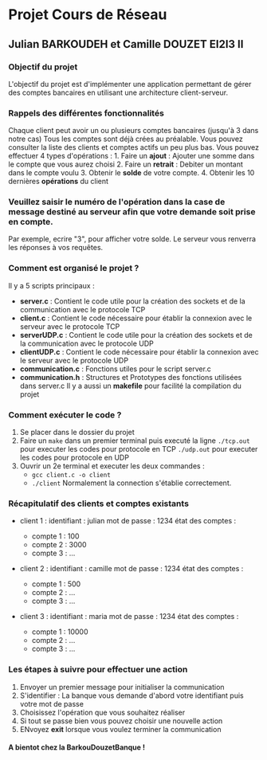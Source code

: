 # Projet Cours de Réseau
## Julian BARKOUDEH et Camille DOUZET EI2I3 II

### Objectif du projet
L'objectif du projet est d'implémenter une application permettant de gérer des comptes bancaires en utilisant une architecture client-serveur.

### Rappels des différentes fonctionnalités
Chaque client peut avoir un ou plusieurs comptes bancaires (jusqu'à 3 dans notre cas)
Tous les comptes sont déjà crées au préalable.
Vous pouvez consulter la liste des clients et comptes actifs un peu plus bas.
Vous pouvez effectuer 4 types d'opérations :
    1. Faire un **ajout** : Ajouter une somme dans le compte que vous aurez choisi
    2. Faire un **retrait** : Debiter un montant dans le compte voulu
    3. Obtenir le **solde** de votre compte.
    4. Obtenir les 10 dernières **opérations** du client
### Veuillez saisir le numéro de l'opération dans la case de message destiné au serveur afin que votre demande soit prise en compte. 
Par exemple, ecrire "3", pour afficher votre solde. 
Le serveur vous renverra les réponses à vos requêtes.

### Comment est organisé le projet ?
Il y a 5 scripts principaux :
- **server.c** : Contient le code utile pour la création des sockets et de la communication avec le protocole TCP
- **client.c** : Contient le code nécessaire pour établir la connexion avec le serveur avec le protocole TCP
- **serverUDP.c** : Contient le code utile pour la création des sockets et de la communication avec le protocole UDP
- **clientUDP.c** : Contient le code nécessaire pour établir la connexion avec le serveur avec le protocole UDP
- **communication.c** : Fonctions utiles pour le script server.c
- **communication.h** : Structures et Prototypes des fonctions utilisées dans server.c
Il y a aussi un **makefile** pour facilité la compilation du projet

### Comment exécuter le code ?
1. Se placer dans le dossier du projet
2. Faire un `make` dans un premier terminal puis executé la ligne `./tcp.out` pour executer les codes pour protocole en TCP 
                                                                  `./udp.out` pour executer les codes pour protocole en UDP 
3. Ouvrir un 2e terminal et executer les deux commandes : 
    - `gcc client.c -o client`
    - `./client`
Normalement la connection s'établie correctement.

### Récapitulatif des clients et comptes existants
- client 1 :
identifiant : julian
mot de passe : 1234
état des comptes :
    - compte 1 : 100
    - compte 2 : 3000
    - compte 3 : ...

- client 2 :
identifiant : camille
mot de passe : 1234
état des comptes :
    - compte 1 : 500
    - compte 2 : ...
    - compte 3 : ...

- client 3 :
identifiant : maria
mot de passe : 1234
état des comptes :
    - compte 1 : 10000
    - compte 2 : ...
    - compte 3 : ...

### Les étapes à suivre pour effectuer une action 
1. Envoyer un premier message pour initialiser la communication
2. S'identifier : La banque vous demande d'abord votre identifiant puis votre mot de passe
3. Choisissez l'opération que vous souhaitez réaliser
4. Si tout se passe bien vous pouvez choisir une nouvelle action
5. ENvoyez **exit** lorsque vous voulez terminer la communication

#### A bientot chez la BarkouDouzetBanque !